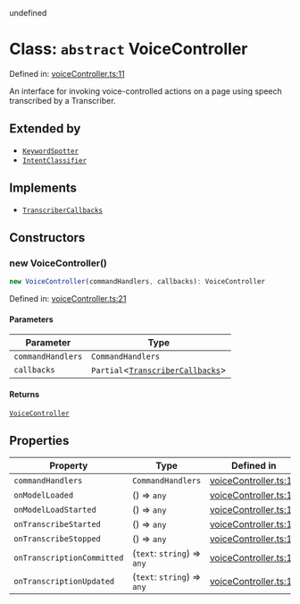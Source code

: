 undefined
# Class: `abstract` VoiceController

Defined in: [voiceController.ts:11](https://github.com/usefulsensors/moonshine-js/blob/main/src/voiceController.ts#L11)

An interface for invoking voice-controlled actions on a page using speech transcribed by a Transcriber.

## Extended by

- [`KeywordSpotter`](/docs/api/classes/keywordspotter)
- [`IntentClassifier`](/docs/api/classes/intentclassifier)

## Implements

- [`TranscriberCallbacks`](/docs/api/interfaces/transcribercallbacks)

## Constructors

### new VoiceController()

```ts
new VoiceController(commandHandlers, callbacks): VoiceController
```

Defined in: [voiceController.ts:21](https://github.com/usefulsensors/moonshine-js/blob/main/src/voiceController.ts#L21)

#### Parameters

| Parameter | Type |
| ------ | ------ |
| `commandHandlers` | `CommandHandlers` |
| `callbacks` | `Partial`\<[`TranscriberCallbacks`](/docs/api/interfaces/transcribercallbacks)\> |

#### Returns

[`VoiceController`](/docs/api/classes/voicecontroller)

## Properties

| Property | Type | Defined in |
| ------ | ------ | ------ |
| <a id="commandhandlers-1"></a> `commandHandlers` | `CommandHandlers` | [voiceController.ts:12](https://github.com/usefulsensors/moonshine-js/blob/main/src/voiceController.ts#L12) |
| <a id="onmodelloaded"></a> `onModelLoaded` | () => `any` | [voiceController.ts:15](https://github.com/usefulsensors/moonshine-js/blob/main/src/voiceController.ts#L15) |
| <a id="onmodelloadstarted"></a> `onModelLoadStarted` | () => `any` | [voiceController.ts:14](https://github.com/usefulsensors/moonshine-js/blob/main/src/voiceController.ts#L14) |
| <a id="ontranscribestarted"></a> `onTranscribeStarted` | () => `any` | [voiceController.ts:16](https://github.com/usefulsensors/moonshine-js/blob/main/src/voiceController.ts#L16) |
| <a id="ontranscribestopped"></a> `onTranscribeStopped` | () => `any` | [voiceController.ts:17](https://github.com/usefulsensors/moonshine-js/blob/main/src/voiceController.ts#L17) |
| <a id="ontranscriptioncommitted"></a> `onTranscriptionCommitted` | (`text`: `string`) => `any` | [voiceController.ts:18](https://github.com/usefulsensors/moonshine-js/blob/main/src/voiceController.ts#L18) |
| <a id="ontranscriptionupdated"></a> `onTranscriptionUpdated` | (`text`: `string`) => `any` | [voiceController.ts:19](https://github.com/usefulsensors/moonshine-js/blob/main/src/voiceController.ts#L19) |

